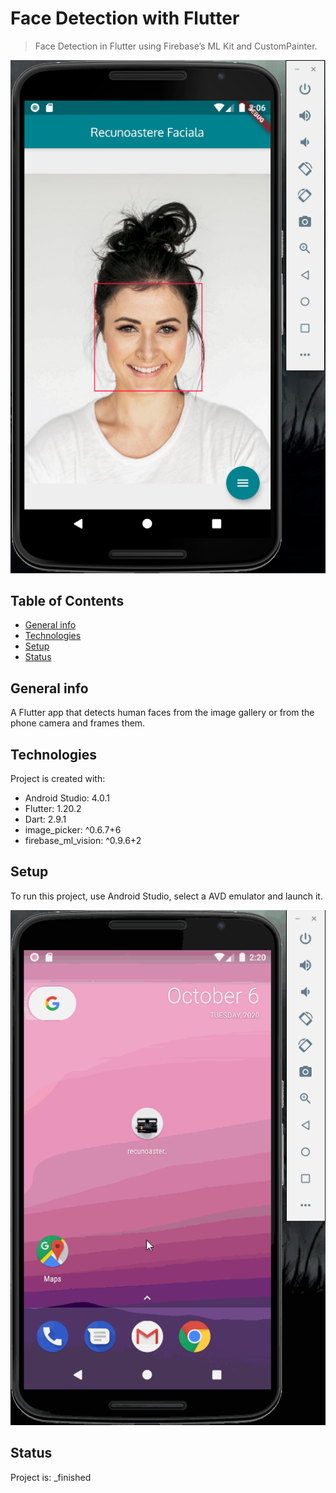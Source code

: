 
# Face Detection with Flutter
> Face Detection in Flutter using Firebase’s ML Kit and CustomPainter.

![Example screenshot](/recunoastere_faciala/demo/example.png)

## Table of Contents
* [General info](#general-info)
* [Technologies](#technologies)
* [Setup](#setup)
* [Status](#status)

## General info
A Flutter app that detects human faces from the image gallery or from the phone camera and frames them.
	
## Technologies
Project is created with:
* Android Studio: 4.0.1
* Flutter: 1.20.2
* Dart: 2.9.1
* image_picker: ^0.6.7+6
* firebase_ml_vision: ^0.9.6+2
	
## Setup
To run this project, use Android Studio, select a AVD emulator and launch it.

![demo](/recunoastere_faciala/demo/app.gif)

## Status
Project is:  _finished
